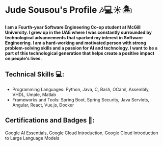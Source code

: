 # Jude Sousou's Profile 🎶💻☀️🏝️

#### I am a Fourth-year Software Engineering Co-op student at McGill University. I grew up in the UAE where I was constantly surrounded by technological advancements that sparked my interest in Software Engineering. I am a hard-working and motivated person with strong problem-solving skills and a passion for AI and technology. I want to be a part of this technological generation that helps create a positive impact on people's lives. 

## Technical Skills 💻:
#### 
* Programming Languages: Python, Java, C, Bash, OCaml, Assembly, VHDL, Umple, Matlab
* Frameworks and Tools: Spring Boot, Spring Security, Java Servlets, Angular, React, Vue.js, Docker


## Certifications and Badges 💯:
#### 
Google AI Essentials, Google Cloud Introduction, Google Cloud Introduction to Large Language Models


